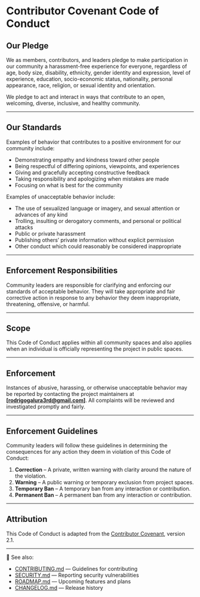 # Contributor Covenant Code of Conduct

## Our Pledge
We as members, contributors, and leaders pledge to make participation in our community a harassment-free experience for everyone, regardless of age, body size, disability, ethnicity, gender identity and expression, level of experience, education, socio-economic status, nationality, personal appearance, race, religion, or sexual identity and orientation.

We pledge to act and interact in ways that contribute to an open, welcoming, diverse, inclusive, and healthy community.

---

## Our Standards
Examples of behavior that contributes to a positive environment for our community include:

- Demonstrating empathy and kindness toward other people  
- Being respectful of differing opinions, viewpoints, and experiences  
- Giving and gracefully accepting constructive feedback  
- Taking responsibility and apologizing when mistakes are made  
- Focusing on what is best for the community  

Examples of unacceptable behavior include:

- The use of sexualized language or imagery, and sexual attention or advances of any kind  
- Trolling, insulting or derogatory comments, and personal or political attacks  
- Public or private harassment  
- Publishing others’ private information without explicit permission  
- Other conduct which could reasonably be considered inappropriate  

---

## Enforcement Responsibilities
Community leaders are responsible for clarifying and enforcing our standards of acceptable behavior. They will take appropriate and fair corrective action in response to any behavior they deem inappropriate, threatening, offensive, or harmful.

---

## Scope
This Code of Conduct applies within all community spaces and also applies when an individual is officially representing the project in public spaces.

---

## Enforcement
Instances of abusive, harassing, or otherwise unacceptable behavior may be reported by contacting the project maintainers at **[rodrigogalura3rd@gmail.com]**. All complaints will be reviewed and investigated promptly and fairly.

---

## Enforcement Guidelines
Community leaders will follow these guidelines in determining the consequences for any action they deem in violation of this Code of Conduct:

1. **Correction** – A private, written warning with clarity around the nature of the violation.  
2. **Warning** – A public warning or temporary exclusion from project spaces.  
3. **Temporary Ban** – A temporary ban from any interaction or contribution.  
4. **Permanent Ban** – A permanent ban from any interaction or contribution.  

---

## Attribution
This Code of Conduct is adapted from the [Contributor Covenant][covenant-url], version 2.1.

[covenant-url]: https://www.contributor-covenant.org

---

📌 See also:

- [CONTRIBUTING.md](./CONTRIBUTING.md) — Guidelines for contributing  
- [SECURITY.md](./.github/SECURITY.md) — Reporting security vulnerabilities  
- [ROADMAP.md](./ROADMAP.md) — Upcoming features and plans  
- [CHANGELOG.md](./CHANGELOG.md) — Release history  
